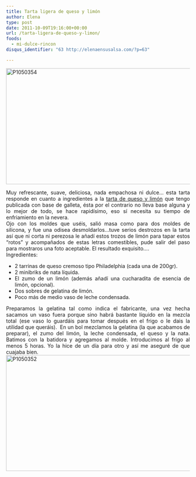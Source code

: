```yaml
---
title: Tarta ligera de queso y limón
author: Elena
type: post
date: 2011-10-09T19:16:00+00:00
url: /tarta-ligera-de-queso-y-limon/
foods:
  - mi-dulce-rincon
disqus_identifier: "63 http://elenaensusalsa.com/?p=63"

---
```

[<img alt="P1050354" border="0" height="317" src="http://elenaensusalsa.com/wp-content/uploads/2011/10/P1050354_thumb-25255B3-25255D.jpg" style="border-bottom: 0px; border-left: 0px; border-right: 0px; border-top: 0px; display: inline;" title="P1050354" width="561" />][1] 

<div align="justify">
  Muy refrescante, suave, deliciosa, nada empachosa ni dulce… esta tarta responde en cuanto a ingredientes a la <a href="http://elenaensusalsa.com/2010/04/11/tarta-de-queso-y-limon/">tarta de queso y limón</a> que tengo publicada con base de galleta, ésta por el contrario no lleva base alguna y lo mejor de todo, se hace rapidísimo, eso sí necesita su tiempo de enfriamiento en la nevera.
</div>

<div align="justify">
  Ojo con los moldes que uséis, salió masa como para dos moldes de silicona, y fue una odisea desmoldarlos…tuve serios destrozos en la tarta así que ni corta ni perezosa le añadí estos trozos de limón para tapar estos “rotos” y acompañados de estas letras comestibles, pude salir del paso para mostraros una foto aceptable. El resultado exquisito….
</div>

<div align="justify">
  Ingredientes:
</div>

  * <div align="justify">
      2 tarrinas de queso cremoso tipo Philadelphia (cada una de 200gr).
    </div>

  * <div align="justify">
      2 minibriks de nata líquida.
    </div>

  * <div align="justify">
      El zumo de un limón (además añadí una cucharadita de esencia de limón, opcional).
    </div>

  * <div align="justify">
      Dos sobres de gelatina de limón.
    </div>

  * <div align="justify">
      Poco más de medio vaso de leche condensada.
    </div>

<div align="justify">
  Preparamos la gelatina tal como indica el fabricante, una vez hecha sacamos un vaso fuera porque sino habrá bastante líquido en la mezcla total (ese vaso lo guardáis para tomar después en el frigo o le dais la utilidad que queráis).&nbsp; En un bol mezclamos la gelatina (la que acabamos de preparar), el zumo del limón, la leche condensada, el queso y la nata. Batimos con la batidora y agregamos al molde. Introducimos al frigo al menos 5 horas. Yo la hice de un día para otro y así me aseguré de que cuajaba bien.
</div>

<div align="justify">
  <a href="http://elenaensusalsa.com/wp-content/uploads/2011/10/P1050352_thumb-25255B5-25255D.jpg"><img alt="P1050352" border="0" height="317" src="http://elenaensusalsa.com/wp-content/uploads/2011/10/P1050352_thumb-25255B5-25255D.jpg" style="border-bottom: 0px; border-left: 0px; border-right: 0px; border-top: 0px; display: block; float: none; margin-left: auto; margin-right: auto;" title="P1050352" width="561" /></a>
</div>

 [1]: http://elenaensusalsa.com/wp-content/uploads/2011/10/P1050354_thumb-25255B3-25255D.jpg
